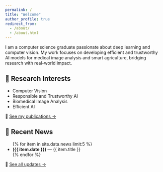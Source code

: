 ```yaml
---
permalink: /
title: "Welcome"
author_profile: true
redirect_from: 
  - /about/
  - /about.html
---
```


I am a computer science graduate passionate about deep learning and computer vision. My work focuses on developing efficient and trustworthy AI models for medical image analysis and smart agriculture, bridging research with real-world impact.
<!--
## 💼 Experience

{% for item in site.data.exp %}
- **{{ item.title }}**  
  *{{ item.company }}* — {{ item.date }}  
  {{ item.description }}
{% endfor %}
-->

## 🔬 Research Interests
- Computer Vision
- Responsible and Trustworthy AI
- Biomedical Image Analysis
- Efficient AI

🔗 [See my publications →](/publications/)

## 📢 Recent News  
<ul class="news-container">
{% for item in site.data.news limit:5 %}
  <li class="news-item"> <b>({{ item.date }})</b> — {{ item.title }} </li>
{% endfor %}
</ul>

🔗 [See all updates →](/news/)


